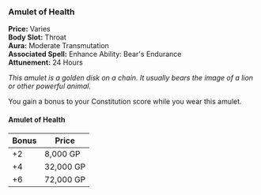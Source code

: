 ### Amulet of Health

**Price:** Varies  
**Body Slot:** Throat  
**Aura:** Moderate Transmutation  
**Associated Spell:** Enhance Ability: Bear's Endurance  
**Attunement:** 24 Hours

*This amulet is a golden disk on a chain. It usually bears the image of a lion or other powerful animal.*

You gain a bonus to your Constitution score while you wear this amulet.

#### Amulet of Health
| Bonus | Price     |
|-------|-----------|
| +2    | 8,000 GP  |
| +4    | 32,000 GP |
| +6    | 72,000 GP |